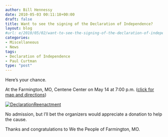 ```yaml
---
author: Bill Hennessy
date: 2010-05-03 00:11:18+00:00
draft: false
title: Want to see the signing of the Declaration of Independence?
layout: blog
#url: e/2010/05/02/want-to-see-the-signing-of-the-declaration-of-independence/
categories:
- Miscellaneous
- News
tags:
- Declaration of Independence
- Paul Curtman
type: "post"
---
```


Here’s your chance. 

 

At the Farmington, MO, Centene Center on May 14 at 7:00 p.m. ([click for map and directions](https://maps.google.com/maps?f=d&source=s_d&saddr=38.475094,-90.348816&daddr=2+Black+Knight+Dr,+Farmington,+MO+63640&geocode=%3BFZp9QAIdHw6c-inxlYGgbkXYhzELa82V-MfJ8A&gl=us&hl=en&mra=dme&mrcr=0&mrsp=0&sz=9&sll=38.213095,-90.373765&sspn=1.370333,2.90863&ie=UTF8&z=9))

 

[![DeclarationReenactment](https://hennessysview.com/wp-content/uploads/2010/05/DeclarationReenactment_thumb.png)
](https://hennessysview.com/wp-content/uploads/2010/05/DeclarationReenactment.png)

 

No admission, but I’ll bet the organizers would appreciate a donation to help the cause. 

 

Thanks and congratulations to We the People of Farmington, MO. 
